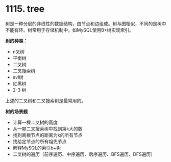 # 1115. tree

树是一种分层的非线性的数据结构，由节点和边组成。树与图相似，不同的是树中不能有环。树常用于存储机制中，如MySQL使用B+树实现索引。

**树的种类：**

* n叉树
* 平衡树
* 二叉树
* 二叉搜索树
* avl树
* 红黑树
* 2-3 树

上述的二叉树和二叉搜索树是最常用的。

**树的场景题**

* 计算一棵二叉树的高度
* 从一颗二叉搜索树中找到第k大的数
* 找到离根节点的距离为k的所有节点
* 找给定节点的所有祖先节点
* 解释MySQL的索引b+树
* 二叉树的遍历（前序遍历、中序遍历、后序遍历、BFS遍历、DFS遍历）


